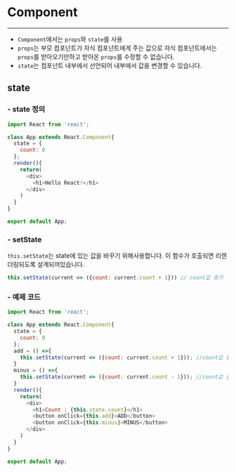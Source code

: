 # Component
-------
- `Component`에서는 `props`와 `state`를 사용
- `props`는 부모 컴포넌트가 자식 컴포넌트에게 주는 값으로 자식 컴포넌트에서는 `props`를 받아오기만하고 받아온 `props`를 수정할 수 없습니다.
- `state`는 컴포넌트 내부에서 선언되어 내부에서 값을 변경할 수 있습니다.

## state
### - state 정의

```javascript
import React from 'react';

class App extends React.Component{
  state = {
    count: 0
  };
  render(){
    return(
      <div>
        <h1>Hello React!</h1>
      </div>
    )
  }
}

export default App;

```

### - setState
`this.setState`는 state에 있는 값을 바꾸기 위해사용합니다. 이 함수가 호출되면 리렌더링되도록 설계되어있습니다.
```javascript
this.setState(current => ({count: current.count + 1})) // count값 증가
```

### - 예제 코드

```javascript
import React from 'react';

class App extends React.Component{
  state = {
    count: 0
  };
  add = () =>{
    this.setState(current => ({count: current.count + 1})); //count값 증가
  }
  minus = () =>{
    this.setState(current => ({count: current.count - 1})); //count값 감소
  }
  render(){
    return(
      <div>
        <h1>Count : {this.state.count}</h1>
        <button onClick={this.add}>ADD</button>
        <button onClick={this.minus}>MINUS</button>
      </div>
    )
  }
}

export default App;

```
